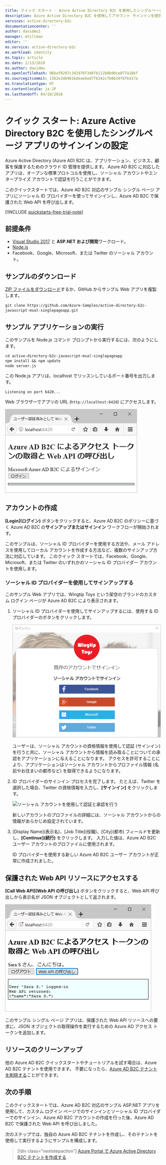 ```yaml
---
title: クイック スタート - Azure Active Directory B2C を使用したシングルページ アプリのサインインの設定 | Microsoft Docs
description: Azure Active Directory B2C を使用してアカウント サインインを提供するサンプル シングルページ アプリケーションを実行します。
services: active-directory-b2c
documentationcenter: ''
author: davidmu1
manager: mtillman
editor: ''
ms.service: active-directory-b2c
ms.workload: identity
ms.topic: article
ms.date: 2/13/2018
ms.author: davidmu
ms.openlocfilehash: 96baf0297c3d2976f3d6fb112b0bd0ce077a186f
ms.sourcegitcommit: 1362e3d6961bdeaebed7fb342c7b0b34f6f6417a
ms.translationtype: HT
ms.contentlocale: ja-JP
ms.lasthandoff: 04/18/2018
---
```

# <a name="quickstart-set-up-sign-in-for-a-single-page-app-using-azure-active-directory-b2c"></a>クイック スタート: Azure Active Directory B2C を使用したシングルページ アプリのサインインの設定

Azure Active Directory (Azure AD) B2C は、アプリケーション、ビジネス、顧客を保護するためのクラウド ID 管理を提供します。 Azure AD B2C に対応したアプリは、オープンな標準プロトコルを使用し、ソーシャル アカウントやエンタープライズ アカウントで認証を行うことができます。

このクイックスタートでは、Azure AD B2C 対応のサンプル シングル ページ アプリにソーシャル ID プロバイダーを使ってサインインし、Azure AD B2C で保護された Web API を呼び出します。

[!INCLUDE [quickstarts-free-trial-note](../../includes/quickstarts-free-trial-note.md)]

## <a name="prerequisites"></a>前提条件

* [Visual Studio 2017](https://www.visualstudio.com/downloads/) と **ASP.NET および開発**ワークロード。
* [Node.js](https://nodejs.org/en/download/)
* Facebook、Google、Microsoft、または Twitter のソーシャル アカウント。

## <a name="download-the-sample"></a>サンプルのダウンロード

[ZIP ファイルをダウンロード](https://github.com/Azure-Samples/active-directory-b2c-javascript-msal-singlepageapp/archive/master.zip)するか、GitHub からサンプル Web アプリを複製します。

```
git clone https://github.com/Azure-Samples/active-directory-b2c-javascript-msal-singlepageapp.git
```

## <a name="run-the-sample-application"></a>サンプル アプリケーションの実行

このサンプルを Node.js コマンド プロンプトから実行するには、次のようにします。 

```
cd active-directory-b2c-javascript-msal-singlepageapp
npm install && npm update
node server.js
```

この Node.js アプリは、localhost でリッスンしているポート番号を出力します。

```
Listening on port 6420...
```

Web ブラウザーでアプリの URL (`http://localhost:6420`) にアクセスします。

![ブラウザーでのサンプル アプリ](media/active-directory-b2c-quickstarts-spa/sample-app-spa.png)

## <a name="create-an-account"></a>アカウントの作成

**[Login]\(ログイン\)** ボタンをクリックすると、Azure AD B2C のポリシーに基づく Azure AD B2C の**サインアップまたはサインイン** ワークフローが開始されます。 

このサンプルは、ソーシャル ID プロバイダーを使用する方法や、メール アドレスを使用してローカル アカウントを作成する方法など、複数のサインアップ方法に対応しています。 このクイック スタートでは、Facebook、Google、Microsoft、または Twitter のいずれかのソーシャル ID プロバイダー アカウントを使用します。 

### <a name="sign-up-using-a-social-identity-provider"></a>ソーシャル ID プロバイダーを使用してサインアップする

このサンプル Web アプリでは、Wingtip Toys という架空のブランドのカスタム ログイン ページが Azure AD B2C により表示されます。 

1. ソーシャル ID プロバイダーを使用してサインアップするには、使用する ID プロバイダーのボタンをクリックします。

    ![サインインまたはサインアップ用のプロバイダー](media/active-directory-b2c-quickstarts-spa/sign-in-or-sign-up-spa.png)

    ユーザーは、ソーシャル アカウントの資格情報を使用して認証 (サインイン) を行うと共に、ソーシャル アカウントから情報を読み取ることについての承認をアプリケーションに与えることになります。 アクセスを許可することにより、アプリケーションはソーシャル アカウントからプロファイル情報 (名前やお住まいの都市など) を取得できるようになります。 

2. ID プロバイダーのサインイン プロセスを完了します。 たとえば、Twitter を選択した場合、Twitter の資格情報を入力し、**[サインイン]** をクリックします。

    ![ソーシャル アカウントを使用して認証と承認を行う](media/active-directory-b2c-quickstarts-spa/twitter-authenticate-authorize-spa.png)

    新しいアカウントのプロファイルの詳細には、ソーシャル アカウントからの情報があらかじめ設定されています。 

3. [Display Name]\(表示名\)、[Job Title]\(役職\)、[City]\(都市) フィールドを更新し、**[Continue]\(続行\)** をクリックします。  入力した値は、Azure AD B2C ユーザー アカウントのプロファイルに使用されます。

    ID プロバイダーを使用する新しい Azure AD B2C ユーザー アカウントが正常に作成されました。 

## <a name="access-a-protected-web-api-resource"></a>保護された Web API リソースにアクセスする

**[Call Web API]\(Web API の呼び出し\)** ボタンをクリックすると、Web API 呼び出しから表示名が JSON オブジェクトとして返されます。 

![Web API の応答](media/active-directory-b2c-quickstarts-spa/call-api-spa.png)

このサンプル シングル ページ アプリは、保護された Web API リソースへの要求に、JSON オブジェクトの取得操作を実行するための Azure AD アクセス トークンを追加します。

## <a name="clean-up-resources"></a>リソースのクリーンアップ

他の Azure AD B2C クイックスタートやチュートリアルを試す場合は、Azure AD B2C テナントを使用できます。 不要になったら、[Azure AD B2C テナントを削除する](active-directory-b2c-faqs.md#how-do-i-delete-my-azure-ad-b2c-tenant)ことができます。

## <a name="next-steps"></a>次の手順

このクイックスタートでは、Azure AD B2C 対応のサンプル ASP.NET アプリを使用して、カスタム ログイン ページでのサインインとソーシャル ID プロバイダーでのサインイン、Azure AD B2C アカウントの作成を行った後、Azure AD B2C で保護された Web API を呼び出しました。 

次のステップでは、独自の Azure AD B2C テナントを作成し、そのテナントを使用して実行するようにサンプルを構成します。 

> [!div class="nextstepaction"]
> [Azure Portal で Azure Active Directory B2C テナントを作成する](active-directory-b2c-get-started.md)